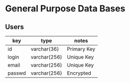 # General Purpose Data Bases

## Users

| key    | type 		| notes       |
|--------|--------------|-------------|
| id     | varchar(36)  | Primary Key |
| login  | varchar(256) | Unique Key  |
| email  | varchar(256) | Unique Key  |
| passwd | varchar(256) | Encrypted   |